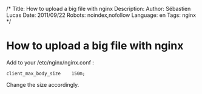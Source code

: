 /*
Title: How to upload a big file with nginx
Description: 
Author: Sébastien Lucas
Date: 2011/09/22
Robots: noindex,nofollow
Language: en
Tags: nginx
*/
# How to upload a big file with nginx

Add to your /etc/nginx/nginx.conf :

```
client_max_body_size    150m;
```
Change the size accordingly.


